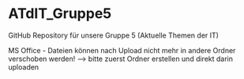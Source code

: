 # ATdIT_Gruppe5
GitHub Repository für unsere Gruppe 5 (Aktuelle Themen der IT)

MS Office - Dateien können nach Upload nicht mehr in andere Ordner verschoben werden!
--> bitte zuerst Ordner erstellen und direkt darin uploaden 
